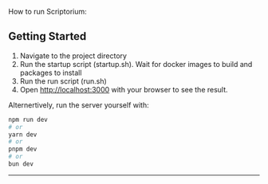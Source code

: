 How to run Scriptorium:


## Getting Started

1) Navigate to the project directory
2) Run the startup script (startup.sh). Wait for docker images to build and packages to install
3) Run the run script (run.sh)
4) Open [http://localhost:3000](http://localhost:3000) with your browser to see the result.

Alternertively, run the server yourself with: 


```bash
npm run dev
# or
yarn dev
# or
pnpm dev
# or
bun dev
```

----------------------------------------------------------------------------
